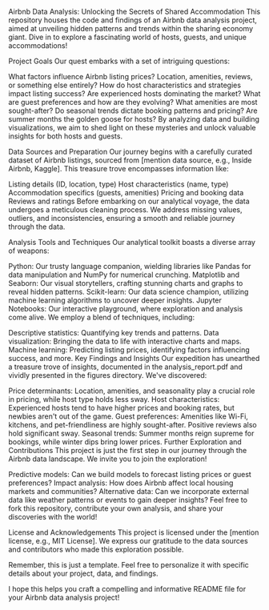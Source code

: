
Airbnb Data Analysis: Unlocking the Secrets of Shared Accommodation
This repository houses the code and findings of an Airbnb data analysis project, aimed at unveiling hidden patterns and trends within the sharing economy giant. Dive in to explore a fascinating world of hosts, guests, and unique accommodations!

Project Goals
Our quest embarks with a set of intriguing questions:

What factors influence Airbnb listing prices? Location, amenities, reviews, or something else entirely?
How do host characteristics and strategies impact listing success? Are experienced hosts dominating the market?
What are guest preferences and how are they evolving? What amenities are most sought-after?
Do seasonal trends dictate booking patterns and pricing? Are summer months the golden goose for hosts?
By analyzing data and building visualizations, we aim to shed light on these mysteries and unlock valuable insights for both hosts and guests.

Data Sources and Preparation
Our journey begins with a carefully curated dataset of Airbnb listings, sourced from [mention data source, e.g., Inside Airbnb, Kaggle]. This treasure trove encompasses information like:

Listing details (ID, location, type)
Host characteristics (name, type)
Accommodation specifics (guests, amenities)
Pricing and booking data
Reviews and ratings
Before embarking on our analytical voyage, the data undergoes a meticulous cleaning process. We address missing values, outliers, and inconsistencies, ensuring a smooth and reliable journey through the data.

Analysis Tools and Techniques
Our analytical toolkit boasts a diverse array of weapons:

Python: Our trusty language companion, wielding libraries like Pandas for data manipulation and NumPy for numerical crunching.
Matplotlib and Seaborn: Our visual storytellers, crafting stunning charts and graphs to reveal hidden patterns.
Scikit-learn: Our data science champion, utilizing machine learning algorithms to uncover deeper insights.
Jupyter Notebooks: Our interactive playground, where exploration and analysis come alive.
We employ a blend of techniques, including:

Descriptive statistics: Quantifying key trends and patterns.
Data visualization: Bringing the data to life with interactive charts and maps.
Machine learning: Predicting listing prices, identifying factors influencing success, and more.
Key Findings and Insights
Our expedition has unearthed a treasure trove of insights, documented in the analysis_report.pdf and vividly presented in the figures directory. We've discovered:

Price determinants: Location, amenities, and seasonality play a crucial role in pricing, while host type holds less sway.
Host characteristics: Experienced hosts tend to have higher prices and booking rates, but newbies aren't out of the game.
Guest preferences: Amenities like Wi-Fi, kitchens, and pet-friendliness are highly sought-after. Positive reviews also hold significant sway.
Seasonal trends: Summer months reign supreme for bookings, while winter dips bring lower prices.
Further Exploration and Contributions
This project is just the first step in our journey through the Airbnb data landscape. We invite you to join the exploration!

Predictive models: Can we build models to forecast listing prices or guest preferences?
Impact analysis: How does Airbnb affect local housing markets and communities?
Alternative data: Can we incorporate external data like weather patterns or events to gain deeper insights?
Feel free to fork this repository, contribute your own analysis, and share your discoveries with the world!

License and Acknowledgements
This project is licensed under the [mention license, e.g., MIT License]. We express our gratitude to the data sources and contributors who made this exploration possible.

Remember, this is just a template. Feel free to personalize it with specific details about your project, data, and findings.

I hope this helps you craft a compelling and informative README file for your Airbnb data analysis project!
